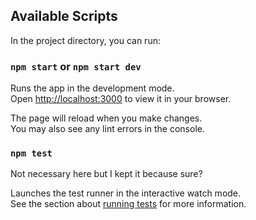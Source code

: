 
## Available Scripts

In the project directory, you can run:

### `npm start` or `npm start dev`

Runs the app in the development mode.\
Open [http://localhost:3000](http://localhost:3000) to view it in your browser.

The page will reload when you make changes.\
You may also see any lint errors in the console.

### `npm test`
Not necessary here but I kept it because sure? 

Launches the test runner in the interactive watch mode.\
See the section about [running tests](https://facebook.github.io/create-react-app/docs/running-tests) for more information.
